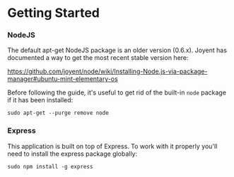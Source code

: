 # Getting Started

### NodeJS

The default apt-get NodeJS package is an older version (0.6.x). Joyent has documented a
way to get the most recent stable version here:  

https://github.com/joyent/node/wiki/Installing-Node.js-via-package-manager#ubuntu-mint-elementary-os

Before following the guide, it's useful to get rid of the built-in `node` package if it
has been installed:

```
sudo apt-get --purge remove node
```

### Express

This application is built on top of Express. To work with it properly you'll need to install
the express package globally:

```
sudo npm install -g express
```
